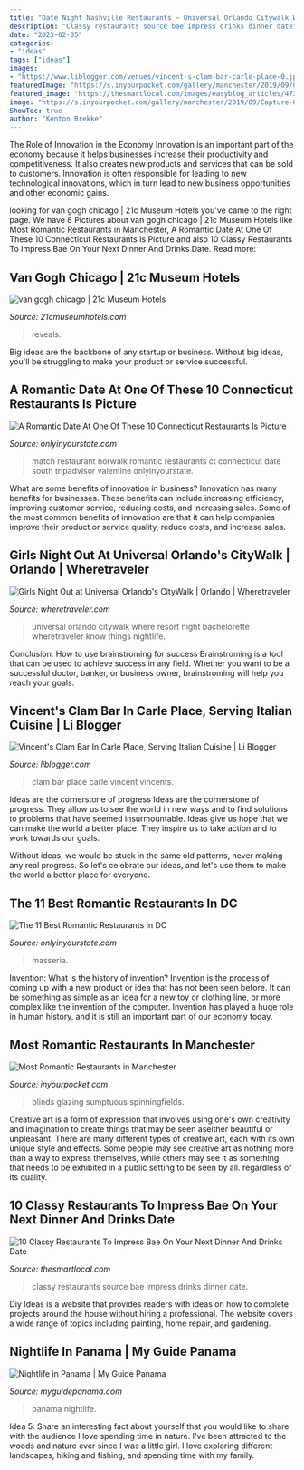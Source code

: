```yaml
---
title: "Date Night Nashville Restaurants ~ Universal Orlando Citywalk Where Resort Night Bachelorette Wheretraveler Know Things Nightlife"
description: "Classy restaurants source bae impress drinks dinner date"
date: "2023-02-05"
categories:
- "ideas"
tags: ["ideas"]
images:
- "https://www.liblogger.com/venues/vincent-s-clam-bar-carle-place-0.jpg"
featuredImage: "https://s.inyourpocket.com/gallery/manchester/2019/09/Capture-81.jpg"
featured_image: "https://thesmartlocal.com/images/easyblog_articles/4735/image04.jpg"
image: "https://s.inyourpocket.com/gallery/manchester/2019/09/Capture-81.jpg"
ShowToc: true
author: "Kenton Brekke"
---
```



The Role of Innovation in the Economy
Innovation is an important part of the economy because it helps businesses increase their productivity and competitiveness. It also creates new products and services that can be sold to customers. Innovation is often responsible for leading to new technological innovations, which in turn lead to new business opportunities and other economic gains.

	

		
looking for van gogh chicago | 21c Museum Hotels you've came to the right page. We have 8 Pictures about van gogh chicago | 21c Museum Hotels like Most Romantic Restaurants in Manchester, A Romantic Date At One Of These 10 Connecticut Restaurants Is Picture and also 10 Classy Restaurants To Impress Bae On Your Next Dinner And Drinks Date. Read more:
		
    
## Van Gogh Chicago | 21c Museum Hotels

<img loading=lazy src="https://www.21cmuseumhotels.com/wp-content/uploads/2021/02/VanGogh_WebsiteOffer_2x1-low-768x384.png" onerror="this.onerror=null;this.src='https://tse4.mm.bing.net/th?id=OIP.owZVf7HHm5W9s87OdZhnlwHaDt&amp;pid=15.1';" alt="van gogh chicago | 21c Museum Hotels">

_Source: 21cmuseumhotels.com_

>reveals. 

	

Big ideas are the backbone of any startup or business. Without big ideas, you'll be struggling to make your product or service successful.

    
## A Romantic Date At One Of These 10 Connecticut Restaurants Is Picture

<img loading=lazy src="http://cdn.onlyinyourstate.com/wp-content/uploads/2018/02/10321162_10152357828914589_7669267899300645390_o.jpg" onerror="this.onerror=null;this.src='https://tse2.mm.bing.net/th?id=OIP.pZp1OmsrePOZJjIl_QWbNQHaE7&amp;pid=15.1';" alt="A Romantic Date At One Of These 10 Connecticut Restaurants Is Picture">

_Source: onlyinyourstate.com_

>match restaurant norwalk romantic restaurants ct connecticut date south tripadvisor valentine onlyinyourstate. 

	

What are some benefits of innovation in business?
Innovation has many benefits for businesses. These benefits can include increasing efficiency, improving customer service, reducing costs, and increasing sales. Some of the most common benefits of innovation are that it can help companies improve their product or service quality, reduce costs, and increase sales.

    
## Girls Night Out At Universal Orlando&#039;s CityWalk | Orlando | Wheretraveler

<img loading=lazy src="https://www.wheretraveler.com/sites/default/files/Universal-CityWalk-1.jpg" onerror="this.onerror=null;this.src='https://tse1.mm.bing.net/th?id=OIP.1h5zZt4VD7VZMMYncsrYwQHaF7&amp;pid=15.1';" alt="Girls Night Out at Universal Orlando&#039;s CityWalk | Orlando | Wheretraveler">

_Source: wheretraveler.com_

>universal orlando citywalk where resort night bachelorette wheretraveler know things nightlife. 

	

Conclusion: How to use brainstroming for success
Brainstroming is a tool that can be used to achieve success in any field. Whether you want to be a successful doctor, banker, or business owner, brainstroming will help you reach your goals.

    
## Vincent&#039;s Clam Bar In Carle Place, Serving Italian Cuisine | Li Blogger

<img loading=lazy src="https://www.liblogger.com/venues/vincent-s-clam-bar-carle-place-0.jpg" onerror="this.onerror=null;this.src='https://tse4.mm.bing.net/th?id=OIP.oRiEjzTLWwSdHHT-XCwkwQF2Cn&amp;pid=15.1';" alt="Vincent&#039;s Clam Bar In Carle Place, Serving Italian Cuisine | Li Blogger">

_Source: liblogger.com_

>clam bar place carle vincent vincents. 

	

Ideas are the cornerstone of progress
Ideas are the cornerstone of progress. They allow us to see the world in new ways and to find solutions to problems that have seemed insurmountable.
Ideas give us hope that we can make the world a better place. They inspire us to take action and to work towards our goals.

Without ideas, we would be stuck in the same old patterns, never making any real progress. So let's celebrate our ideas, and let's use them to make the world a better place for everyone.

    
## The 11 Best Romantic Restaurants In DC

<img loading=lazy src="https://cdn.onlyinyourstate.com/wp-content/uploads/2017/12/masseria1-700x467.jpg" onerror="this.onerror=null;this.src='https://tse4.mm.bing.net/th?id=OIP.3-t24iUHzPIEMrM6FrGdwQHaE8&amp;pid=15.1';" alt="The 11 Best Romantic Restaurants In DC">

_Source: onlyinyourstate.com_

>masseria. 

	

Invention: What is the history of invention?
Invention is the process of coming up with a new product or idea that has not been seen before. It can be something as simple as an idea for a new toy or clothing line, or more complex like the invention of the computer. Invention has played a huge role in human history, and it is still an important part of our economy today.

    
## Most Romantic Restaurants In Manchester

<img loading=lazy src="https://s.inyourpocket.com/gallery/manchester/2019/09/Capture-81.jpg" onerror="this.onerror=null;this.src='https://tse4.mm.bing.net/th?id=OIP.2HO1lmBTN-XKl8B9LHtrjwHaE8&amp;pid=15.1';" alt="Most Romantic Restaurants in Manchester">

_Source: inyourpocket.com_

>blinds glazing sumptuous spinningfields. 

	

Creative art is a form of expression that involves using one's own creativity and imagination to create things that may be seen aseither beautiful or unpleasant. There are many different types of creative art, each with its own unique style and effects. Some people may see creative art as nothing more than a way to express themselves, while others may see it as something that needs to be exhibited in a public setting to be seen by all. regardless of its quality.

    
## 10 Classy Restaurants To Impress Bae On Your Next Dinner And Drinks Date

<img loading=lazy src="https://thesmartlocal.com/images/easyblog_articles/4735/image04.jpg" onerror="this.onerror=null;this.src='https://tse4.mm.bing.net/th?id=OIP.GgfO2sfkodiDY6WjoPvNLgHaEh&amp;pid=15.1';" alt="10 Classy Restaurants To Impress Bae On Your Next Dinner And Drinks Date">

_Source: thesmartlocal.com_

>classy restaurants source bae impress drinks dinner date. 

	

Diy Ideas is a website that provides readers with ideas on how to complete projects around the house without hiring a professional. The website covers a wide range of topics including painting, home repair, and gardening. 

    
## Nightlife In Panama | My Guide Panama

<img loading=lazy src="https://images.myguide-cdn.com/panama/categories/large/104165-496905.jpg" onerror="this.onerror=null;this.src='https://tse3.mm.bing.net/th?id=OIP.YFb-M1jCs2pK9Pc0qXZ8lwHaE8&amp;pid=15.1';" alt="Nightlife in Panama | My Guide Panama">

_Source: myguidepanama.com_

>panama nightlife. 

	

Idea 5: Share an interesting fact about yourself that you would like to share with the audience
I love spending time in nature. I've been attracted to the woods and nature ever since I was a little girl. I love exploring different landscapes, hiking and fishing, and spending time with my family.


